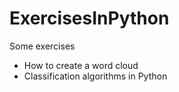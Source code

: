 # ExercisesInPython
Some exercises

* How to create a word cloud
* Classification algorithms in Python 
